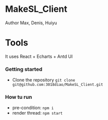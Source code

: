 # MakeSL_Client
Author Max, Denis, Huiyu
# Tools
It uses React + Echarts + Antd UI

### Getting started
- Clone the repository
`git clone git@github.com:3018diao/MakeSL_Client.git`

### How tu run
* pre-condition: `npm i`
* render thread: `npm start`

